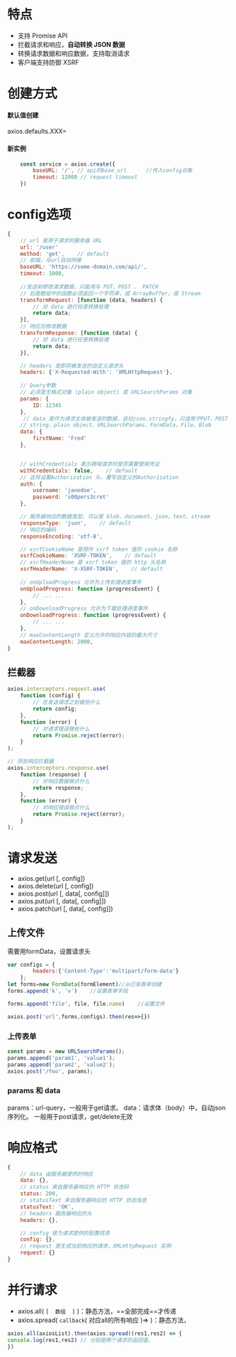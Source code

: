 # 特点

- 支持 Promise API
- 拦截请求和响应，**自动转换 JSON 数据**
- 转换请求数据和响应数据，支持取消请求
- 客户端支持防御 XSRF

# 创建方式

#### 默认值创建

axios.defaults.XXX=

#### 新实例

```js
	const service = axios.create({
        baseURL: '/', // api的base_url      //传入config对象
        timeout: 12000 // request timeout
    })
```

# config选项

```js
{
    // url 是用于请求的服务器 URL
    url: '/user'
    method: 'get',    // default
    // 前缀，与url自动拼接
    baseURL: 'https://some-domain.com/api/',
    timeout: 1000,
        
    //发送前修改请求数据，只能用与 PUT、POST 、 PATCH
    // 后面数组中的函数必须返回一个字符串，或 ArrayBuffer，或 Stream
    transformRequest: [function (data, headers) {
        // 对 data 进行任意转换处理
        return data;
    }],
    // 响应后修改数据
    transformResponse: [function (data) {
        // 对 data 进行任意转换处理
        return data;
    }],

    // headers 是即将被发送的自定义请求头
    headers: {'X-Requested-With': 'XMLHttpRequest'},
    
    // Query参数
    // 必须是无格式对象 (plain object) 或 URLSearchParams 对象
    params: {
        ID: 12345
    },
     // data 是作为请求主体被发送的数据，自动json.stringfy，只适用于PUT、POST 、PATCH
    // string，plain object、URLSearchParams、FormData，File，Blob
    data: {
        firstName: 'Fred'
    },


    // withCredentials 表示跨域请求时是否需要使用凭证
    withCredentials: false,    // default
    // 这将设置Authorization 头，覆写自定义的Authorization
    auth: {
        username: 'janedoe',
        password: 's00pers3cret'
    },

    // 服务器响应的数据类型，可以是 blob、document、json、text、stream
    responseType: 'json',    // default
    // 响应的编码
    responseEncoding: 'utf-8',

    // xsrfCookieName 是用作 xsrf token 值的 cookie 名称
    xsrfCookieName: 'XSRF-TOKEN',    // default
    // xsrfHeaderName 是 xsrf token 值的 http 头名称
    xsrfHeaderName: 'X-XSRF-TOKEN',    // default
       
    // onUploadProgress 允许为上传处理进度事件
    onUploadProgress: function (progressEvent) {
        // ... ...
    },
    // onDownloadProgress 允许为下载处理进度事件
    onDownloadProgress: function (progressEvent) {
        // ... ...
    },
    // maxContentLength 定义允许的响应内容的最大尺寸
    maxContentLength: 2000,
}
```

## 拦截器

```js
axios.interceptors.request.use(
    function (config) {
        // 在发送请求之前做些什么
        return config;
    },
    function (error) {
        // 对请求错误做些什么
        return Promise.reject(error);
    }
);

// 添加响应拦截器
axios.interceptors.response.use(
    function (response) {
        // 对响应数据做点什么
        return response;
    },
    function (error) {
        // 对响应错误做点什么
        return Promise.reject(error);
    }
);
```

# 请求发送

- axios.get(url [, config])
- axios.delete(url [, config])
-  axios.post(url [, data[, config]])
- axios.put(url [, data[, config]])
- axios.patch(url [, data[, config]])

## 上传文件

需要用formData，设置请求头

```js
var configs = {
		headers:{'Content-Type':'multipart/form-data'}
	};
let forms=new FormData(formElement)//从已有表单创建
forms.append('k', 'v')    //设置表单字段

forms.append('file', file, file.name)    //设置文件

axios.post('url',forms,configs).then(res=>{})
```

### 上传表单

```js
const params = new URLSearchParams();
params.append('param1', 'value1');
params.append('param2', 'value2');
axios.post('/foo', params);
```

### params 和 data

params：url-query，一般用于get请求。
data：请求体（body）中，自动json序列化。 一般用于post请求，get/delete无效

# 响应格式

```js
{
    // data 由服务器提供的响应
    data: {},
    // status 来自服务器响应的 HTTP 状态码
    status: 200,
    // statusText 来自服务器响应的 HTTP 状态信息
    statusText: 'OK',
    // headers 服务器响应的头
    headers: {},

    // config 是为请求提供的配置信息
    config: {},
    // request 是生成当前响应的请求，XMLHttpRequest 实例
    request: {}
}
```

# 并行请求

- axios.all(  `[  数组  ]`  )：静态方法，==全部完成==才传递
- axios.spread( `callback`(    对应all的所有响应   )=>   )：静态方法，

```js
axios.all(axiosList).then(axios.spread((res1,res2) => {
console.log(res1,res2) // 分别是两个请求的返回值，
})
```

